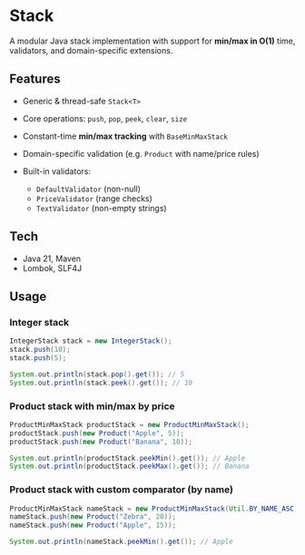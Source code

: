 # Stack

A modular Java stack implementation with support for **min/max in O(1)** time, validators, and
domain-specific extensions.

## Features

* Generic & thread-safe `Stack<T>`
* Core operations: `push`, `pop`, `peek`, `clear`, `size`
* Constant-time **min/max tracking** with `BaseMinMaxStack`
* Domain-specific validation (e.g. `Product` with name/price rules)
* Built-in validators:

    * `DefaultValidator` (non-null)
    * `PriceValidator` (range checks)
    * `TextValidator` (non-empty strings)

## Tech

* Java 21, Maven
* Lombok, SLF4J

## Usage

### Integer stack

```java
IntegerStack stack = new IntegerStack();
stack.push(10);
stack.push(5);

System.out.println(stack.pop().get()); // 5
System.out.println(stack.peek().get()); // 10
```

### Product stack with min/max by price

```java
ProductMinMaxStack productStack = new ProductMinMaxStack();
productStack.push(new Product("Apple", 5));
productStack.push(new Product("Banana", 10));

System.out.println(productStack.peekMin().get()); // Apple
System.out.println(productStack.peekMax().get()); // Banana
```

### Product stack with custom comparator (by name)

```java
ProductMinMaxStack nameStack = new ProductMinMaxStack(Util.BY_NAME_ASC);
nameStack.push(new Product("Zebra", 20));
nameStack.push(new Product("Apple", 15));

System.out.println(nameStack.peekMin().get()); // Apple
```
